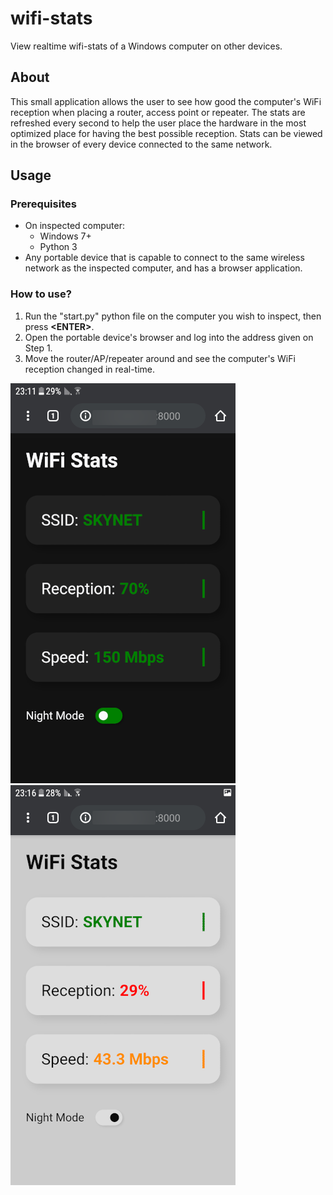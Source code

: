 # wifi-stats
View realtime wifi-stats of a Windows computer on other devices.

## About
This small application allows the user to see how good the computer's WiFi reception when placing a router, access point or repeater.
The stats are refreshed every second to help the user place the hardware in the most optimized place for having the best possible reception.
Stats can be viewed in the browser of every device connected to the same network.

## Usage
### Prerequisites
* On inspected computer:
  - Windows 7+
  - Python 3
* Any portable device that is capable to connect to the same wireless network as the inspected computer, and has a browser application.

### How to use?
1. Run the "start.py" python file on the computer you wish to inspect, then press **\<ENTER\>**.
2. Open the portable device's browser and log into the address given on Step 1.
3. Move the router/AP/repeater around and see the computer's WiFi reception changed in real-time.

![Screenshot #1](screenshots/dark.png) &nbsp; ![Screenshot #2](screenshots/light.png)
